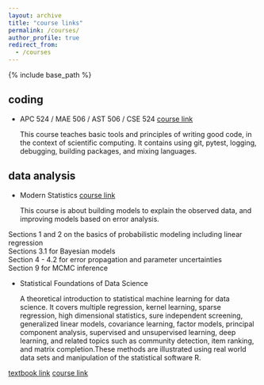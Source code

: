 ```yaml
---
layout: archive
title: "course links"
permalink: /courses/
author_profile: true
redirect_from:
  - /courses
---
```


{% include base_path %}

coding
----

* APC 524 / MAE 506 / AST 506 / CSE 524
[course link](https://henryiii.github.io/se-for-sci/content/intro.html)

  This course teaches basic tools and principles of writing good code, in the context of scientific computing. It contains using git, pytest, logging, debugging, building packages, and mixing languages. 

data analysis
-----

* Modern Statistics
[course link](https://sml505.pmelchior.net/Introduction.html)

  This course is about building models to explain the observed data, and improving models based on error analysis. 

Sections 1 and 2 on the basics of probabilistic modeling including linear regression     
Sections 3.1 for Bayesian models       
Section 4 - 4.2 for error propagation and parameter uncertainties           
Section 9 for MCMC inference        

* Statistical Foundations of Data Science

  A theoretical introduction to statistical machine learning for data science. It covers multiple regression, kernel learning, sparse regression, high dimensional statistics, sure independent screening, generalized linear models, covariance learning, factor models, principal component analysis, supervised and unsupervised learning, deep learning, and related topics such as community detection, item ranking, and matrix completion.These methods are illustrated using real world data sets and manipulation of the statistical software R.
  
[textbook link](https://fan.princeton.edu/sites/g/files/toruqf5476/files/documents/chapters1-3.pdf)
[course link](http://fan.princeton.edu/525.html)
